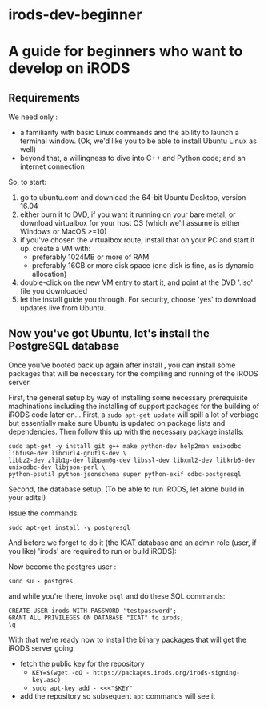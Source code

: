 # irods-dev-beginner
A guide for beginners who want to develop on iRODS
==================================================

Requirements
------------

We need only :

* a familiarity with basic Linux commands and the ability to launch a terminal window. (Ok, we'd like you to be able to install Ubuntu Linux as well)
* beyond that, a willingness to dive into C++ and Python code; and an internet connection
 
So, to start:
1. go to ubuntu.com and download the 64-bit Ubuntu Desktop, version 16.04
1. either burn it to DVD, if you want it running on your bare metal, or download virtualbox for your host OS
(which we'll assume  is either Windows or MacOS >=10)
1. if you've chosen the virtualbox route, install that on your PC and start it up. create a VM with:
    * preferably 1024MB or more of RAM
    * preferably 16GB or more disk space (one disk is fine, as is dynamic allocation)
1. double-click on the new VM entry to start it, and point at the DVD '.iso' file you downloaded
1. let the install guide you through.  For security, choose 'yes' to download updates live from Ubuntu.

Now you've got Ubuntu, let's install the PostgreSQL database
------------------------------------------------------------

Once you've booted back up again after install , you can install some packages  that will be necessary 
for the compiling and running of the iRODS server.

First, the general setup by way of installing some necessary prerequisite machinations including the installing of support packages for the building of iRODS code later on...
First, a `sudo apt-get update` will spill a lot of  verbiage but essentially make sure Ubuntu is updated on package lists and dependencies. Then follow this up with the necessary package installs:
```
sudo apt-get -y install git g++ make python-dev help2man unixodbc libfuse-dev libcurl4-gnutls-dev \
libbz2-dev zlib1g-dev libpam0g-dev libssl-dev libxml2-dev libkrb5-dev unixodbc-dev libjson-perl \
python-psutil python-jsonschema super python-exif odbc-postgresql
```

Second, the database setup. (To be able to run iRODS, let alone build in your edits!)

Issue the commands:
```
sudo apt-get install -y postgresql
```
And before we forget to do it (the ICAT database and an admin role (user, if you like) 'irods' are required to run or build iRODS):

Now become the postgres user :
```
sudo su - postgres
```
and while you're there, invoke ```psql``` and do these SQL commands:
```CREATE DATABASE "ICAT";
CREATE USER irods WITH PASSWORD 'testpassword';
GRANT ALL PRIVILEGES ON DATABASE "ICAT" to irods;
\q
```
With that we're ready now to install the binary packages that will get the iRODS server going:

* fetch the public key for the repository
    - ```KEY=$(wget -qO - https://packages.irods.org/irods-signing-key.asc)```  
    - ```sudo apt-key add - <<<"$KEY"```
* add the repository so subsequent `apt` commands will see it
    
